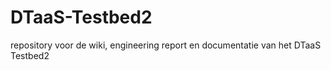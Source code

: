 # DTaaS-Testbed2
repository voor de wiki, engineering report en documentatie van het DTaaS Testbed2
